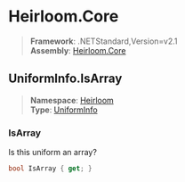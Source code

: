 # Heirloom.Core

> **Framework**: .NETStandard,Version=v2.1  
> **Assembly**: [Heirloom.Core][0]  

## UniformInfo.IsArray

> **Namespace**: [Heirloom][0]  
> **Type**: [UniformInfo][1]  

### IsArray

Is this uniform an array?

```cs
bool IsArray { get; }
```

[0]: ../Heirloom.Core.md
[1]: Heirloom.UniformInfo.md

